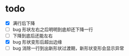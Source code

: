 # todo

- [x] 满行后下降
- [ ] bug 形状左右之后明明到底却还下降一行
- [ ] 下降到底后还能左右
- [x] bug 形状变形后超出边缘
- [ ] bug 消除一行到出新形状过渡期，新形状变形会显示异常